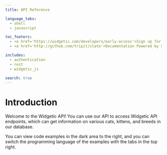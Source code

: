 ```yaml
---
title: API Reference

language_tabs:
  - shell
  - javascript

toc_footers:
  - <a href='https://widgetic.com/developers/early-access'>Sign up for early access to the Widgetic API</a>
  - <a href='http://github.com/tripit/slate'>Documentation Powered by Slate</a>

includes:
  - authentication
  - rest
  - widgetic_js

search: true
---
```


# Introduction

Welcome to the Widgetic API! You can use our API to access Widgetic API endpoints, which can get information on various cats, kittens, and breeds in our database.

You can view code examples in the dark area to the right, and you can switch the programming language of the examples with the tabs in the top right.